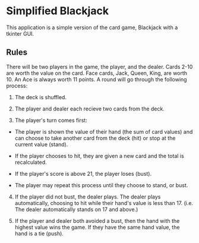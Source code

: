 # Simplified Blackjack #

This application is a simple version of the card game, Blackjack with a tkinter GUI.

## Rules ##

There will be two players in the game, the player, and the dealer.
Cards 2-10 are worth the value on the card.
Face cards, Jack, Queen, King, are worth 10.
An Ace is always worth 11 points.
A round will go through the following process:

1. The deck is shuffled.

2. The player and dealer each recieve two cards from the deck.

3. The player's turn comes first:

* The player is shown the value of their hand (the sum of card values) and can choose to take another card from the deck (hit) or stop at the current value (stand).

* If the player chooses to hit, they are given a new card and the total is recalculated.

* If the player's score is above 21, the player loses (bust).

* The player may repeat this process until they choose to stand, or bust.

4. If the player did not bust, the dealer plays.
The dealer plays automatically, choosing to hit while their hand's value is less than 17. (i.e. The dealer automatically stands on 17 and above.)

5. If the player and dealer both avoided a bust, then the hand with the highest value wins the game. If they have the same hand value, the hand is a tie (push).